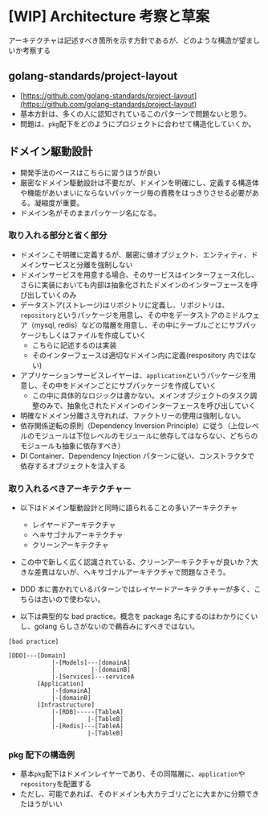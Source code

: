 # [WIP] Architecture 考察と草案

アーキテクチャは記述すべき箇所を示す方針であるが、どのような構造が望ましいか考察する

## golang-standards/project-layout

- [https://github.com/golang-standards/project-layout](https://github.com/golang-standards/project-layout)
- 基本方針は、多くの人に認知されているこのパターンで問題ないと思う。
- 問題は、`pkg`配下をどのようにプロジェクトに合わせて構造化していくか。

## ドメイン駆動設計

- 開発手法のベースはこちらに習うほうが良い
- 厳密なドメイン駆動設計は不要だが、ドメインを明確にし、定義する構造体や機能があいまいにならないパッケージ毎の責務をはっきりさせる必要がある。凝縮度が重要。
- ドメイン名がそのままパッケージ名になる。

### 取り入れる部分と省く部分

- ドメインこそ明確に定義するが、厳密に値オブジェクト、エンティティ、ドメインサービスと分離を強制しない
- ドメインサービスを用意する場合、そのサービスはインターフェース化し、さらに実装においても内部は抽象化されたドメインのインターフェースを呼び出していくのみ
- データストア(ストレージ)はリポジトリに定義し、リポジトリは、`repository`というパッケージを用意し、その中をデータストアのミドルウェア（mysql, redis）などの階層を用意し、その中にテーブルごとにサブパッケージもしくはファイルを作成していく
  - こちらに記述するのは実装
  - そのインターフェースは適切なドメイン内に定義(respository 内ではない)
- アプリケーションサービスレイヤーは、`application`というパッケージを用意し、その中をドメインごとにサブパッケージを作成していく
  - この中に具体的なロジックは書かない。メインオブジェクトのタスク調整のみで、抽象化されたドメインのインターフェースを呼び出していく
- 明確なドメイン分離さえ守れれば、ファクトリーの使用は強制しない。
- 依存関係逆転の原則（Dependency Inversion Principle）に従う（上位レベルのモジュールは下位レベルのモジュールに依存してはならない、どちらのモジュールも抽象に依存すべき）
- DI Container、Dependency Injection パターンに従い、コンストラクタで依存するオブジェクトを注入する

### 取り入れるべきアーキテクチャー

- 以下はドメイン駆動設計と同時に語られることの多いアーキテクチャ

  - レイヤードアーキテクチャ
  - ヘキサゴナルアーキテクチャ
  - クリーンアーキテクチャ

- この中で新しく広く認識されている、クリーンアーキテクチャが良いか？大きな差異はないが、ヘキサゴナルアーキテクチャで問題なさそう。
- DDD 本に書かれているパターンではレイヤードアーキテクチャーが多く、こちらは古いので使わない。
- 以下は典型的な bad practice。概念を package 名にするのはわかりにくいし、golang らしさがないので鵜呑みにすべきではない。

```
[bad practice]

[DDD]---[Domain]
            |-[Models]---[domainA]
            |          |-[domainB]
            |-[Services]---serviceA
        [Application]
            |-[domainA]
            |-[domainB]
        [Infrastructure]
            |-[RDB]-----[TableA]
            |         |-[TableB]
            |-[Redis]---[TableA]
                      |-[TableB]
```

### pkg 配下の構造例

- 基本`pkg`配下はドメインレイヤーであり、その同階層に、`application`や`repository`を配置する
- ただし、可能であれば、そのドメインも大カテゴリごとに大まかに分類できたほうがいい

